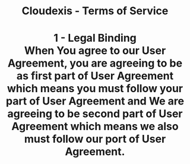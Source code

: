 <h1 align="center">Cloudexis - Terms of Service</h1>

<h1 align="center"> 1 - Legal Binding<br>
  When You agree to our User Agreement, you are agreeing to be as first part of User Agreement which means you must follow your part of User Agreement and We are agreeing to be second part of User Agreement which means we also must follow our port of User Agreement.</h1>
